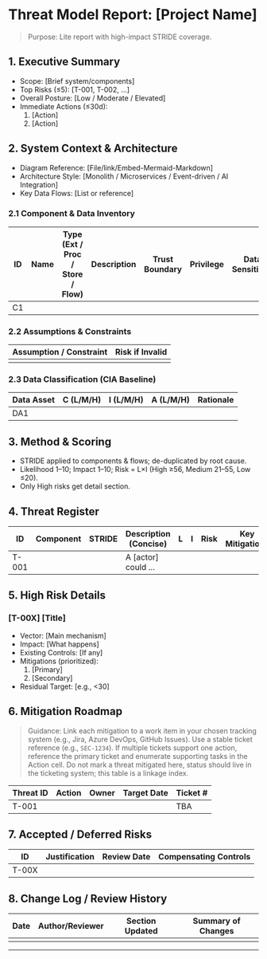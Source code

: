 # Threat Model Report: [Project Name]

> Purpose: Lite report with high-impact STRIDE coverage.

## 1. Executive Summary
- Scope: [Brief system/components]
- Top Risks (≤5): [T-001, T-002, ...]
- Overall Posture: [Low / Moderate / Elevated]
- Immediate Actions (≤30d):
  1. [Action]
  2. [Action]

## 2. System Context & Architecture
- Diagram Reference: [File/link/Embed-Mermaid-Markdown]
- Architecture Style: [Monolith / Microservices / Event-driven / AI Integration]
- Key Data Flows: [List or reference]

### 2.1 Component & Data Inventory
| ID | Name | Type (Ext / Proc / Store / Flow) | Description | Trust Boundary | Privilege | Data Sensitivity | Notes |
|----|------|----------------------------------|-------------|---------------|----------|------------------|-------|
| C1 |  |  |  |  |  |  |  |

### 2.2 Assumptions & Constraints
| Assumption / Constraint | Risk if Invalid |
|-------------------------|-----------------|
|  |  |

### 2.3 Data Classification (CIA Baseline)
| Data Asset | C (L/M/H) | I (L/M/H) | A (L/M/H) | Rationale |
|-----------|-----------|-----------|-----------|-------|
| DA1 |  |  |  |  |

## 3. Method & Scoring
- STRIDE applied to components & flows; de-duplicated by root cause.
- Likelihood 1–10; Impact 1–10; Risk = L×I (High ≥56, Medium 21–55, Low ≤20).
- Only High risks get detail section.

## 4. Threat Register
| ID | Component | STRIDE | Description (Concise) | L | I | Risk | Key Mitigations | Status |
|----|-----------|--------|-----------------------|---|---|------|-----------------|--------|
| T-001 |  |  | A [actor] could ... |  |  |  |  | Open |

## 5. High Risk Details
### [T-00X] [Title]
- Vector: [Main mechanism]
- Impact: [What happens]
- Existing Controls: [If any]
- Mitigations (prioritized):
  1. [Primary]
  2. [Secondary]
- Residual Target: [e.g., <30]

## 6. Mitigation Roadmap
> Guidance: Link each mitigation to a work item in your chosen tracking system (e.g., Jira, Azure DevOps, GitHub Issues). Use a stable ticket reference (e.g., `SEC-1234`). If multiple tickets support one action, reference the primary ticket and enumerate supporting tasks in the Action cell. Do not mark a threat mitigated here, status should live in the ticketing system; this table is a linkage index.

| Threat ID | Action | Owner | Target Date | Ticket # |
|-----------|--------|-------|-------------|----------|
| T-001 |  |  |  | TBA |

## 7. Accepted / Deferred Risks
| ID | Justification | Review Date | Compensating Controls |
|----|---------------|------------|-----------------------|
| T-00X |  |  |  |

## 8. Change Log / Review History
| Date | Author/Reviewer | Section Updated | Summary of Changes |
|------|----------|----------------|-------------------|
|  |  |  |  |

---